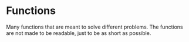 # Functions
Many functions that are meant to solve different problems. The functions are not made to be readable, just to be as short as possible. 
